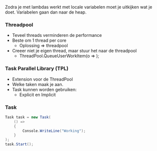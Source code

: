 Zodra je met lambdas werkt met locale variabelen moet je uitkijken wat je doet. Variabelen gaan dan naar de heap.

### Threadpool
- Teveel threads verminderen de performance
- Beste om 1 thread per core
	-  Oplossing => threadpool
- Creeer niet je eigen thread, maar stuur het naar de threadpool
	- ThreadPool.QueueUserWorkItem(o => );


### Task Parallel Library (TPL)
- Extension voor de ThreadPool
- Welke taken maak je aan.
- Task kunnen worden gebruiken:
	- Explicit en Implicit

### Task
```cs
Task task = new Task(
	() =>
	{
		Console.WriteLine("Working");
	}
);
task.Start();
```
